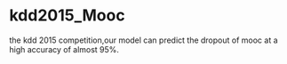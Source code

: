 # kdd2015_Mooc
the kdd 2015 competition,our model can predict the dropout of mooc at a high accuracy of almost 95%.
